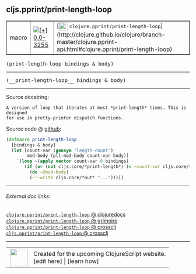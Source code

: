 ## cljs.pprint/print-length-loop



 <table border="1">
<tr>
<td>macro</td>
<td><a href="https://github.com/cljsinfo/cljs-api-docs/tree/0.0-3255"><img valign="middle" alt="[+] 0.0-3255" title="Added in 0.0-3255" src="https://img.shields.io/badge/+-0.0--3255-lightgrey.svg"></a> </td>
<td>
[<img height="24px" valign="middle" src="http://i.imgur.com/1GjPKvB.png"> <samp>clojure.pprint/print-length-loop</samp>](http://clojure.github.io/clojure/branch-master/clojure.pprint-api.html#clojure.pprint/print-length-loop)
</td>
</tr>
</table>

<samp>(print-length-loop bindings & body)</samp><br>

---

 <samp>
(__print-length-loop__ bindings & body)<br>
</samp>

---





Source docstring:

```
A version of loop that iterates at most *print-length* times. This is designed
for use in pretty-printer dispatch functions.
```


Source code @ [github]():

```clj
(defmacro print-length-loop
  [bindings & body]
  (let [count-var (gensym "length-count")
        mod-body (pll-mod-body count-var body)]
    `(loop ~(apply vector count-var 0 bindings)
       (if (or (not cljs.core/*print-length*) (< ~count-var cljs.core/*print-length*))
         (do ~@mod-body)
         (~'-write cljs.core/*out* "...")))))
```

<!--
Repo - tag - source tree - lines:

 <pre>

</pre>

-->

---



###### External doc links:

[`clojure.pprint/print-length-loop` @ clojuredocs](http://clojuredocs.org/clojure.pprint/print-length-loop)<br>
[`clojure.pprint/print-length-loop` @ grimoire](http://conj.io/store/v1/org.clojure/clojure/1.7.0-beta3/clj/clojure.pprint/print-length-loop/)<br>
[`clojure.pprint/print-length-loop` @ crossclj](http://crossclj.info/fun/clojure.pprint/print-length-loop.html)<br>
[`cljs.pprint/print-length-loop` @ crossclj](http://crossclj.info/fun/cljs.pprint/print-length-loop.html)<br>

---

 <table>
<tr><td>
<img valign="middle" align="right" width="48px" src="http://i.imgur.com/Hi20huC.png">
</td><td>
Created for the upcoming ClojureScript website.<br>
[edit here] | [learn how]
</td></tr></table>

[edit here]:https://github.com/cljsinfo/cljs-api-docs/blob/master/cljsdoc/cljs.pprint/print-length-loop.cljsdoc
[learn how]:https://github.com/cljsinfo/cljs-api-docs/wiki/cljsdoc-files

<!--

This information was too distracting to show to readers, but I'll leave it
commented here since it is helpful to:

- pretty-print the data used to generate this document
- and show how to retrieve that data



The API data for this symbol:

```clj
{:ns "cljs.pprint",
 :name "print-length-loop",
 :signature ["[bindings & body]"],
 :name-encode "print-length-loop",
 :history [["+" "0.0-3255"]],
 :type "macro",
 :clj-equiv {:full-name "clojure.pprint/print-length-loop",
             :url "http://clojure.github.io/clojure/branch-master/clojure.pprint-api.html#clojure.pprint/print-length-loop"},
 :full-name-encode "cljs.pprint/print-length-loop",
 :source {:code "(defmacro print-length-loop\n  [bindings & body]\n  (let [count-var (gensym \"length-count\")\n        mod-body (pll-mod-body count-var body)]\n    `(loop ~(apply vector count-var 0 bindings)\n       (if (or (not cljs.core/*print-length*) (< ~count-var cljs.core/*print-length*))\n         (do ~@mod-body)\n         (~'-write cljs.core/*out* \"...\")))))",
          :title "Source code",
          :repo "clojurescript",
          :tag "r1.9.36",
          :filename "src/main/cljs/cljs/pprint.clj",
          :lines [92 101],
          :url "https://github.com/clojure/clojurescript/blob/r1.9.36/src/main/cljs/cljs/pprint.clj#L92-L101"},
 :usage ["(print-length-loop bindings & body)"],
 :full-name "cljs.pprint/print-length-loop",
 :docstring "A version of loop that iterates at most *print-length* times. This is designed\nfor use in pretty-printer dispatch functions.",
 :cljsdoc-url "https://github.com/cljsinfo/cljs-api-docs/blob/master/cljsdoc/cljs.pprint/print-length-loop.cljsdoc"}

```

Retrieve the API data for this symbol:

```clj
;; from Clojure REPL
(require '[clojure.edn :as edn])
(-> (slurp "https://raw.githubusercontent.com/cljsinfo/cljs-api-docs/catalog/cljs-api.edn")
    (edn/read-string)
    (get-in [:symbols "cljs.pprint/print-length-loop"]))
```

-->
